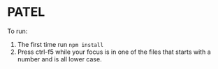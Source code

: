 # PATEL

To run:

1. The first time run `npm install`
2. Press ctrl-f5 while your focus is in one of the files that starts with a number and is all lower case.

